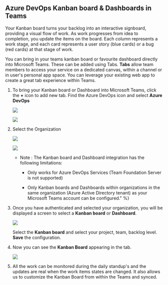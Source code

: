 ## Azure DevOps Kanban board & Dashboards in Teams 

Your Kanban board turns your backlog into an interactive signboard, providing a visual flow of work. As work progresses from idea to completion, you update the items on the board. Each column represents a work stage, and each card represents a user story (blue cards) or a bug (red cards) at that stage of work.

You can bring in your teams kanban board or favourite dashboard directly into Microsoft Teams.
These can be added using Tabs. **Tabs** allow team members to access your service on a dedicated canvas, within a channel or in user's personal app space. You can leverage your existing web app to create a great tab experience within Teams.

1. To bring your Kanban board or Dashboard into Microsoft Teams, click the **+** icon to add new tab. Find the Azure DevOps icon and select **Azure DevOps**

   ![](images/add_kanbanboard_new.PNG)

   ![](images/azuredevops_tab.png)

1. Select the Organization

   ![](images/kanban_selectorg_new.png)

   ![](images/kanban_selectorg2.png)

   - Note : The Kanban board and Dashboard integration has the following limitations:

     * Only works for Azure DevOps Services (Team Foundation Server is not supported)

     * Only Kanban boards and Dashboards within organizations in the same organization (Azure Active Directory tenant) as your Microsoft Teams account can be configured." %}
 
1. Once you have authenticated and selected your organization, you will be displayed a screen to select a **Kanban board** or **Dashboard**.

   ![](images/select_kanbanboard.png)

   Select the **Kanban board** and select your project, team, backlog level. **Save** the configuration.

1. Now you can see the **Kanban Board** appearing in the tab.

   ![](images/kanbanboard_teams_new.png)

1. All the work can be monitored during the daily standup's and the updates are real when the work items states are changed. It also allows us to customize the Kanban Board from within the Teams and synced.

